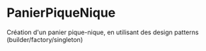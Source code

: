 # PanierPiqueNique
Création d'un panier pique-nique, en utilisant des design patterns (builder/factory/singleton)
